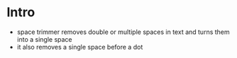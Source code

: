 # Intro
- space trimmer removes double or multiple spaces in text and turns them into a single space
- it also removes a single space before a dot
